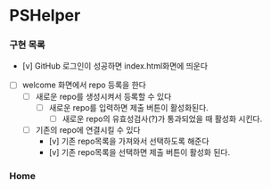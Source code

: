 # PSHelper

### 구현 목록

- [v] GitHub 로그인이 성공하면 index.html화면에 띄운다
- [ ] welcome 화면에서 repo 등록을 한다
  - [ ] 새로운 repo를 생성시켜서 등록할 수 있다
    - [ ] 새로운 repo를 입력하면 제출 버튼이 활성화된다.
        - [ ] 새로운 repo의 유효성검사(?)가 통과되었을 때 활성화 시킨다.
  - [ ] 기존의 repo에 연결시킬 수 있다
    - [v] 기존 repo목록을 가져와서 선택하도록 해준다
    - [v] 기존 repo목록을 선택하면 제출 버튼이 활성화 된다.

### Home
